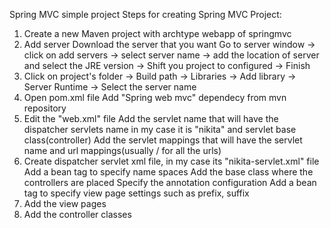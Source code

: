 Spring MVC simple project
Steps for creating Spring MVC Project:
1. Create a new Maven project with archtype webapp of springmvc
2. Add server
  Download the server that you want
   Go to server window -> click on add servers -> select server name -> add the location of server and select the JRE version
   -> Shift you project to configured -> Finish
3. Click on project's folder -> Build path -> Libraries -> Add library -> Server Runtime -> Select the server name
3. Open pom.xml file
  Add "Spring web mvc" dependecy from mvn repository
4. Edit the "web.xml" file
  Add the servlet name that will have the dispatcher servlets name in my case it is "nikita" and servlet base class(controller)
  Add the servlet mappings that will have the servlet name and url mappings(usually / for all the urls)
5. Create dispatcher servlet xml file, in my case its "nikita-servlet.xml" file
  Add a bean tag to specify name spaces
  Add the base class where the controllers are placed
  Specify the annotation configuration
  Add a bean tag to specify view page settings such as prefix, suffix
6. Add the view pages
7. Add the controller classes



